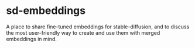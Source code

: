 # sd-embeddings
A place to share fine-tuned embeddings for stable-diffusion, and to discuss the most user-friendly way to create and use them with merged embeddings in mind.
